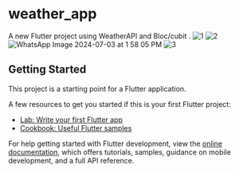 # weather_app

A new Flutter project using WeatherAPI and Bloc/cubit .
![1](https://github.com/user-attachments/assets/a6880d06-4da0-44e1-a26f-4c9345e383a4)
![2](https://github.com/user-attachments/assets/d1903e13-5a4e-42b2-b683-128351201a56)
![WhatsApp Image 2024-07-03 at 1 58 05 PM](https://github.com/mohame12/WeatherApp_API/assets/71080118/a783b66a-1ba3-4f98-a293-a6b7ff4641a8)
![3](https://github.com/user-attachments/assets/0533ecdb-59d0-4945-bff3-2d1341205b3b)



## Getting Started

This project is a starting point for a Flutter application.

A few resources to get you started if this is your first Flutter project:

- [Lab: Write your first Flutter app](https://docs.flutter.dev/get-started/codelab)
- [Cookbook: Useful Flutter samples](https://docs.flutter.dev/cookbook)

For help getting started with Flutter development, view the
[online documentation](https://docs.flutter.dev/), which offers tutorials,
samples, guidance on mobile development, and a full API reference.

